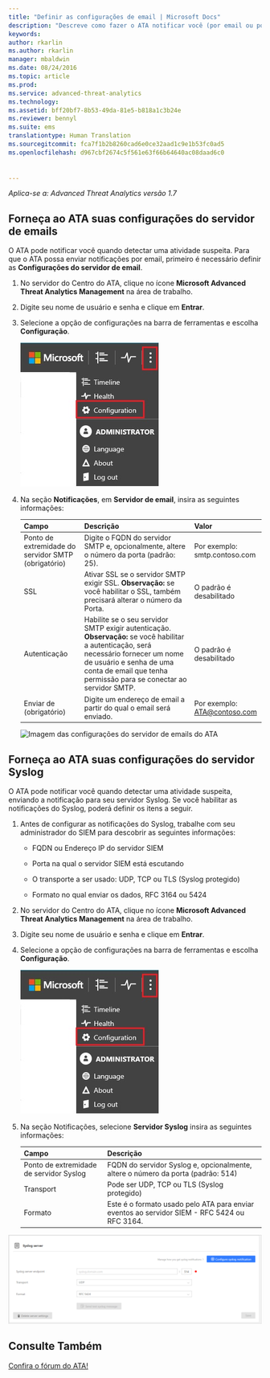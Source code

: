 ```yaml
---
title: "Definir as configurações de email | Microsoft Docs"
description: "Descreve como fazer o ATA notificar você (por email ou por encaminhamento de eventos do ATA) quando ele detectar atividades suspeitas"
keywords: 
author: rkarlin
ms.author: rkarlin
manager: mbaldwin
ms.date: 08/24/2016
ms.topic: article
ms.prod: 
ms.service: advanced-threat-analytics
ms.technology: 
ms.assetid: bff20bf7-8b53-49da-81e5-b818a1c3b24e
ms.reviewer: bennyl
ms.suite: ems
translationtype: Human Translation
ms.sourcegitcommit: fca7f1b2b8260cad6e0ce32aad1c9e1b53fc0ad5
ms.openlocfilehash: d967cbf2674c5f561e63f66b64640ac08daad6c0


---
```


*Aplica-se a: Advanced Threat Analytics versão 1.7*



## <a name="provide-ata-with-up-your-email-server-settings"></a>Forneça ao ATA suas configurações do servidor de emails
O ATA pode notificar você quando detectar uma atividade suspeita. Para que o ATA possa enviar notificações por email, primeiro é necessário definir as **Configurações do servidor de email**.

1.  No servidor do Centro do ATA, clique no ícone **Microsoft Advanced Threat Analytics Management** na área de trabalho.

2.  Digite seu nome de usuário e senha e clique em **Entrar**.

3.  Selecione a opção de configurações na barra de ferramentas e escolha **Configuração**.

    ![Ícone Definições de configuração do ATA](media/ATA-config-icon.JPG)

4.  Na seção **Notificações**, em **Servidor de email**, insira as seguintes informações:

    |Campo|Descrição|Valor|
    |---------|---------------|---------|
    |Ponto de extremidade do servidor SMTP (obrigatório)|Digite o FQDN do servidor SMTP e, opcionalmente, altere o número da porta (padrão: 25).|Por exemplo:<br />smtp.contoso.com|
    |SSL|Ativar SSL se o servidor SMTP exigir SSL. **Observação:** se você habilitar o SSL, também precisará alterar o número da Porta.|O padrão é desabilitado|
    |Autenticação|Habilite se o seu servidor SMTP exigir autenticação. **Observação:** se você habilitar a autenticação, será necessário fornecer um nome de usuário e senha de uma conta de email que tenha permissão para se conectar ao servidor SMTP.|O padrão é desabilitado|
    |Enviar de (obrigatório)|Digite um endereço de email a partir do qual o email será enviado.|Por exemplo:<br />ATA@contoso.com|
    ![Imagem das configurações do servidor de emails do ATA](media/ATA-email-server-1.7.png)

## <a name="provide-ata-with-your-syslog-server-settings"></a>Forneça ao ATA suas configurações do servidor Syslog
O ATA pode notificar você quando detectar uma atividade suspeita, enviando a notificação para seu servidor Syslog. Se você habilitar as notificações do Syslog, poderá definir os itens a seguir.

1.  Antes de configurar as notificações do Syslog, trabalhe com seu administrador do SIEM para descobrir as seguintes informações:

    -   FQDN ou Endereço IP do servidor SIEM

    -   Porta na qual o servidor SIEM está escutando

    -   O transporte a ser usado: UDP, TCP ou TLS (Syslog protegido)

    -   Formato no qual enviar os dados, RFC 3164 ou 5424

2.  No servidor do Centro do ATA, clique no ícone **Microsoft Advanced Threat Analytics Management** na área de trabalho.

3.  Digite seu nome de usuário e senha e clique em **Entrar**.

4.  Selecione a opção de configurações na barra de ferramentas e escolha **Configuração**.

    ![Ícone Definições de configuração do ATA](media/ATA-config-icon.JPG)

5.  Na seção Notificações, selecione **Servidor Syslog** insira as seguintes informações:

    |Campo|Descrição|
    |---------|---------------|
    |Ponto de extremidade de servidor Syslog|FQDN do servidor Syslog e, opcionalmente, altere o número da porta (padrão: 514)|
    |Transport|Pode ser UDP, TCP ou TLS (Syslog protegido)|
    |Formato|Este é o formato usado pelo ATA para enviar eventos ao servidor SIEM - RFC 5424 ou RFC 3164.|

 ![Imagem das configurações do servidor Syslog do ATA](media/ata-syslog-server-settings-1.7.png)



## <a name="see-also"></a>Consulte Também
[Confira o fórum do ATA!](https://social.technet.microsoft.com/Forums/security/home?forum=mata)



<!--HONumber=Nov16_HO3-->


